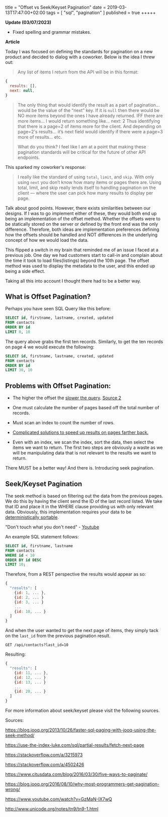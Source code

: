 title = "Offset vs Seek/Keyset Pagination"
date = 2019-03-13T17:47:00+02:00
tags = [
    "sql",
    "pagination"
]
published = true
+++++

**Update (03/07/2023)**

- Fixed spelling and grammar mistakes.

**Article**

Today I was focused on defining the standards for pagination on a new product and decided to dialog with a coworker. Below is the idea I threw out:

> Any list of items I return from the API will be in this format:
```JavaScript
{
  results: [],
  next: null,
}
```
>
> The only thing that would identify the result as a part of pagination… would be the value of the “next” key. If it is `null` then there would be NO more items beyond the ones I have already returned. IFF there are more items… I would return something like… next: 2 Thus identifying that there is a page=2 of items more for the client. And depending on page=2's results… it’s next field would identify if there were a page=3 more of results… etc.
>
> What do you think? I feel like I am at a point that making these pagination standards will be critical for the future of other API endpoints.

This sparked my coworker's response:

> I really like the standard of using `total`, `limit`, and `skip`.
> With only using `next` you don’t know how many items or pages there are.
> Using total, limit, and skip really lends itself to handling pagination on the client — where the user can pick how many results to display per page.

Talk about good points. However, there exists similarities between our designs.
If I was to go implement either of these, they would both end up being an implementation of the offset method. Whether the offsets were to be statically stored on the server or defined by the front end was the only difference.
Therefore, both ideas are implementation preferences defining how the offsets should be handled and NOT differences in the underlying concept of how we would load the data.

This flipped a switch in my brain that reminded me of an issue I faced at a previous job. One day we had customers start to call-in and complain about the time it took to load files(listings) beyond the 10th page. The offset method was used to display the metadata to the user, and this ended up being a side effect.

Taking all this into account I thought there had to be a better way.

## What is Offset Pagination?

Perhaps you have seen SQL Query like this before:

```SQL
SELECT id, firstname, lastname, created, updated
FROM contacts
ORDER BY id
LIMIT 0, 10
```

The query above grabs the first ten records. Similarly, to get the ten records on page 4 we would execute the following:

```SQL
SELECT id, firstname, lastname, created, updated
FROM contacts
ORDER BY id
LIMIT 30, 10
```

## Problems with Offset Pagination:

 - The higher the offset the [slower the query](https://stackoverflow.com/a/4502426). [Source 2](https://explainextended.com/2009/10/23/mysql-order-by-limit-performance-late-row-lookups/)

 - One must calculate the number of pages based off the total number of records.

 - Must scan an index to count the number of rows.

 - [Complicated solutions to speed up results on pages farther back.](http://www.4guysfromrolla.com/webtech/042606-1.shtml)

 - Even with an index, we scan the index, sort the data, then select the items we want to return. The first two steps are obviously a waste as we will be manipulating data that is not relevant to the results we want to return.

 There MUST be a better way! And there is. Introducing seek pagination.

## Seek/Keyset Pagination

The seek method is based on filtering out the data from the previous pages. We do this by having the client send the ID of the last record listed. We take that ID and place it in the WHERE clause providing us with only relevant data. Obviously, this implementation requires your data to be [deterministically sortable](http://www.unicode.org/notes/tn9/tn9-1.html).

  "Don't touch what you don't need" - [Youtube](https://youtu.be/GzMaN-IX7wQ?t=655)

An example SQL statement follows:

```SQL
SELECT id, firstname, lastname
FROM contacts
WHERE id < 10
ORDER BY id DESC
LIMIT 10;
```

Therefore, from a REST perspective the results would appear as so:

```Javascript
{
  "results": [
    {id: 1, ... },
    {id: 2, ... }
    {id: 3, ... }
    ...
    {id: 10, ... }
  ]
}
```

And when the user wanted to get the next page of items, they simply tack on the `last_id` from the previous pagination result.

```
GET /api/contacts?last_id=10
```

Resulting:

```Javascript
{
  "results": [
    {id: 11, ... },
    {id: 12, ... }
    {id: 13, ... }
    ...
    {id: 20, ... }
  ]
}
```

For more information about seek/keyset please visit the following sources.

Sources:

https://blog.jooq.org/2013/10/26/faster-sql-paging-with-jooq-using-the-seek-method/

https://use-the-index-luke.com/sql/partial-results/fetch-next-page

https://stackoverflow.com/a/3215973

https://stackoverflow.com/a/4502426

https://www.citusdata.com/blog/2016/03/30/five-ways-to-paginate/

https://blog.jooq.org/2016/08/10/why-most-programmers-get-pagination-wrong/

https://www.youtube.com/watch?v=GzMaN-IX7wQ

http://www.unicode.org/notes/tn9/tn9-1.html